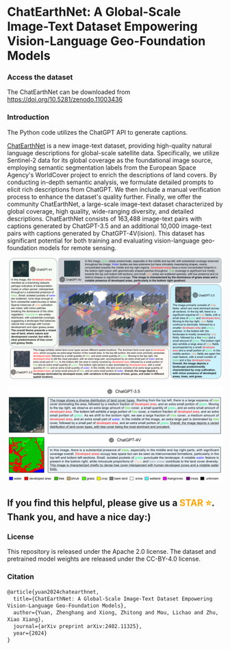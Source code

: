 # ChatEarthNet: A Global-Scale Image-Text Dataset Empowering Vision-Language Geo-Foundation Models
### Access the dataset
The ChatEarthNet can be downloaded from https://doi.org/10.5281/zenodo.11003436

### Introduction
The Python code utilizes the ChatGPT API to generate captions.

[ChatEarthNet](https://arxiv.org/abs/2402.11325) is a new image-text dataset, providing high-quality natural language descriptions for global-scale satellite data. Specifically, we utilize Sentinel-2 data for its global coverage as the foundational image source, employing semantic segmentation labels from the European Space Agency's WorldCover project to enrich the descriptions of land covers. By conducting in-depth semantic analysis, we formulate detailed prompts to elicit rich descriptions from ChatGPT. We then include a manual verification process to enhance the dataset's quality further. Finally, we offer the community ChatEarthNet, a large-scale image-text dataset characterized by global coverage, high quality, wide-ranging diversity, and detailed descriptions. ChatEarthNet consists of 163,488 image-text pairs with captions generated by ChatGPT-3.5 and an additional 10,000 image-text pairs with captions generated by ChatGPT-4V(ision). This dataset has significant potential for both training and evaluating vision-language geo-foundation models for remote sensing. 

![Example Image](https://github.com/zhu-xlab/ChatEarthNet/blob/main/dataset_vis_1.png)

![Example Image](https://github.com/zhu-xlab/ChatEarthNet/blob/main/dataset_vis_2.png)

## If you find this helpful, please give us a <font color='orange'>STAR ⭐</font>. Thank you, and have a nice day:)

### License
This repository is released under the Apache 2.0 license. The dataset and pretrained model weights are released under the CC-BY-4.0 license.


### Citation
```
@article{yuan2024chatearthnet,
  title={ChatEarthNet: A Global-Scale Image-Text Dataset Empowering Vision-Language Geo-Foundation Models},
  author={Yuan, Zhenghang and Xiong, Zhitong and Mou, Lichao and Zhu, Xiao Xiang},
  journal={arXiv preprint arXiv:2402.11325},
  year={2024}
}
```
